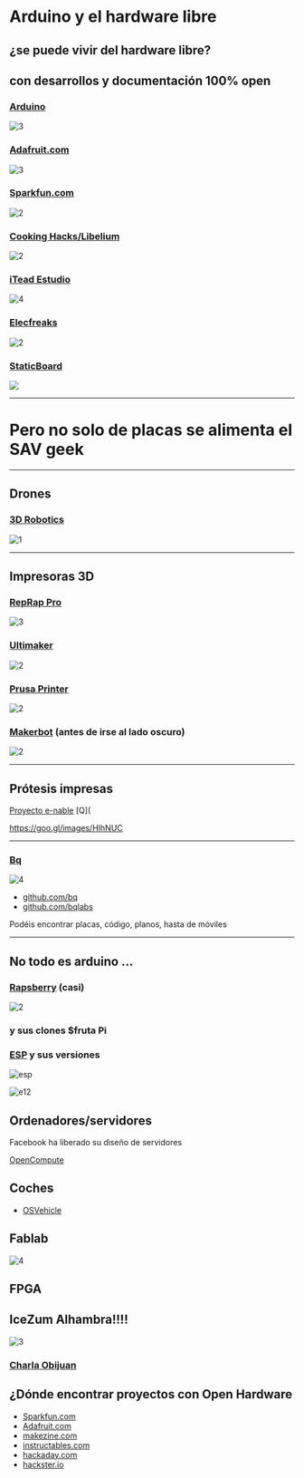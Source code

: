 # Arduino y el hardware libre

## ¿se puede vivir del hardware libre?

## con desarrollos y documentación 100% open

### [Arduino](http://arduino.cc)

![3](https://upload.wikimedia.org/wikipedia/commons/3/38/Arduino_Uno_-_R3.jpg)

### [Adafruit.com](http://Adafruit.com)

![3](https://cdn-learn.adafruit.com/assets/assets/000/010/443/medium800/adafruit_products_MotorShield.jpg?1396905934)

### [Sparkfun.com](http://Sparkfun.com)

![2](https://cdn.sparkfun.com/assets/e/1/7/1/6/50894d29ce395f1038000001.png)

### [Cooking Hacks/Libelium](https://www.cooking-hacks.com/)

![2](https://www.cooking-hacks.com/wp/wp-content/uploads/2016/10/ehealth_mysignals_banner_tutorial.jpg)

### [iTead Estudio](https://www.itead.cc/)

![4](http://blog.iteadstudio.com/wp-content/uploads/image/2015_07/Tutorial%201-fishtank-pic%20foca.JPG)

### [Elecfreaks](http://elecfreaks.com)

![2](http://www.elecfreaks.com/store/images/Wireless-EFCom-03.jpg)

### [StaticBoard](https://www.staticboards.es/)

![](https://www.staticboards.es/wp-content/uploads/sites/4/2016/03/ramps14sb-frontal-diodes-1024.jpg)

* * *
# Pero no solo de placas se alimenta el SAV geek
* * *

## Drones

### [3D Robotics](https://3dr.com/)

![1](https://3dr.com/assets/enterprise/overview/solo_r10c-a348a691b8860b90d5de61bc8d71a180ee04947f719665d8f806b88dc0c14099.jpg)

* * *

## Impresoras 3D

### [RepRap Pro](https://reprappro.com/)

![3](http://reprap.org/mediawiki/images/thumb/9/95/Pc-va.jpg/600px-Pc-va.jpg)

### [Ultimaker](http://ultimaker.com)

![2](https://ultimaker.com/photo/umtopic/0x0/54c6503f08a35/ultimaker2-family.jpg)

### [Prusa Printer](http://prusaprinters.org/)

![2](http://prusaprinters.org/wp-content/uploads/2016/09/MK2_MM_featured.jpg)

### [Makerbot](http://makerbot.com) (antes de irse al lado oscuro)

![2](http://www.robotshop.com/blog/en/files/makerbot-replicator-2.jpg)

* * *
## Prótesis impresas

[Proyecto e-nable](http://enablingthefuture.org/)
[Q](

https://goo.gl/images/HIhNUC
* * *

### [Bq](bq.com)

![4](http://revistapushstart.com/wp-content/uploads/2014/05/BqZum-cover-600x425.jpg)

 * [github.com/bq](http://github.com/bq)
 * [github.com/bqlabs](http://github.com/bqlabs)

 Podéis encontrar placas, código, planos, hasta de móviles



* * *

## No todo es arduino ...

### [Rapsberry](http://raspberry.org) (casi)

![2](http://www.atomsindustries.com/assets/images/items/1002/1002.jpg)


### y sus clones $fruta Pi


### [ESP](http://www.esp8266.com/) y sus versiones
![esp](http://rubensm.com/wp-content/uploads/2015/01/esp8266.jpg)

![e12](https://cdn-learn.adafruit.com/guides/images/000/001/007/medium500/qt.jpg?1448302153)

## Ordenadores/servidores

Facebook ha liberado su diseño de servidores

[OpenCompute](http://www.opencompute.org/)


## Coches

* [OSVehicle](https://www.osvehicle.com/)

## Fablab

![4](http://fablabasia.net/wp-content/uploads/2014/03/whatisfablab.jpg)

## FPGA

## IceZum Alhambra!!!!

![3](https://upload.wikimedia.org/wikipedia/commons/3/3a/Icezum_Alhambra_Open_FPGA_electronic_board.png)

### [Charla Obijuan](https://github.com/Obijuan/myslides/wiki/2016_09_23-Granada-Geek-FPGAs-Libres)


## ¿Dónde encontrar proyectos con Open Hardware

* [Sparkfun.com](http://Sparkfun.com)
* [Adafruit.com](http://Adafruit.com)
* [makezine.com](http://makezine.com)
* [instructables.com](http://instructables.com)
* [hackaday.com](http://hackaday.com)
* [hackster.io](http://hackster.io)
